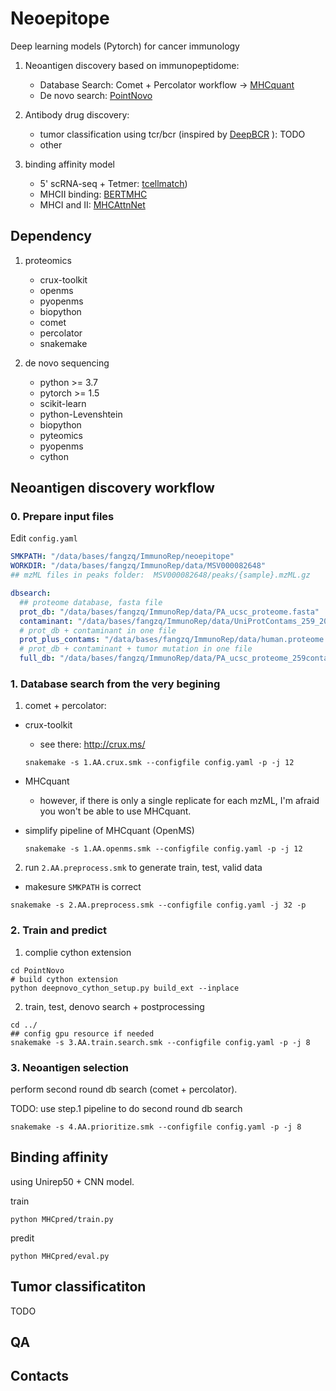 

# Neoepitope
Deep learning models (Pytorch) for cancer immunology 

1. Neoantigen discovery based on immunopeptidome: 
    - Database Search: Comet + Percolator workflow -> [MHCquant](https://github.com/Leon-Bichmann/MHCquant)
    - De novo search: [PointNovo](https://github.com/volpato30/PointNovo)
2. Antibody drug discovery:
   - tumor classification using tcr/bcr (inspired by [DeepBCR](https://bitbucket.org/liulab/deepbcr) ): TODO
   - other

3. binding affinity model 
   - 5' scRNA-seq + Tetmer: [tcellmatch](https://github.com/theislab/tcellmatch))
   - MHCII binding: [BERTMHC](https://github.com/s6juncheng/BERTMHC)
   - MHCI and II: [MHCAttnNet](https://github.com/gopuvenkat/MHCAttnNet)

## Dependency
1. proteomics
   - crux-toolkit
   - openms
   - pyopenms
   - biopython
   - comet
   - percolator
   - snakemake

2. de novo sequencing 
   - python >= 3.7
   - pytorch >= 1.5
   - scikit-learn
   - python-Levenshtein
   - biopython
   - pyteomics
   - pyopenms
   - cython


## Neoantigen discovery workflow


### 0. Prepare input files
Edit `config.yaml`

```yaml
SMKPATH: "/data/bases/fangzq/ImmunoRep/neoepitope"
WORKDIR: "/data/bases/fangzq/ImmunoRep/data/MSV000082648"
## mzML files in peaks folder:  MSV000082648/peaks/{sample}.mzML.gz

dbsearch:
  ## proteome database, fasta file 
  prot_db: "/data/bases/fangzq/ImmunoRep/data/PA_ucsc_proteome.fasta"
  contaminant: "/data/bases/fangzq/ImmunoRep/data/UniProtContams_259_20170206.fasta"
  # prot_db + contaminant in one file
  prot_plus_contams: "/data/bases/fangzq/ImmunoRep/data/human.proteome.plus.contams.fasta"
  # prot_db + contaminant + tumor mutation in one file
  full_db: "/data/bases/fangzq/ImmunoRep/data/PA_ucsc_proteome_259contams_viruses_26tumorShared.fasta"
```

### 1. Database search from the very begining 
1. comet + percolator:
* crux-toolkit 
  - see there: http://crux.ms/

   ```shell
   snakemake -s 1.AA.crux.smk --configfile config.yaml -p -j 12
   ```
* MHCquant  
  - however, if there is only a single replicate for each mzML, I'm afraid you won't be able to use MHCquant.

* simplify pipeline of MHCquant (OpenMS)
   ```shell
   snakemake -s 1.AA.openms.smk --configfile config.yaml -p -j 12
   ```

2. run `2.AA.preprocess.smk` to generate train, test, valid data
  - makesure `SMKPATH` is correct
   ```
   snakemake -s 2.AA.preprocess.smk --configfile config.yaml -j 32 -p 
   ```

### 2. Train and predict

1. complie cython extension
```shell
cd PointNovo
# build cython extension
python deepnovo_cython_setup.py build_ext --inplace
```


2. train, test, denovo search + postprocessing
```shell
cd ../
## config gpu resource if needed
snakemake -s 3.AA.train.search.smk --configfile config.yaml -p -j 8
```

### 3. Neoantigen selection
perform second round db search (comet + percolator).  

TODO: use step.1 pipeline to do second round db search

```shell
snakemake -s 4.AA.prioritize.smk --configfile config.yaml -p -j 8
```


## Binding affinity

using Unirep50 + CNN model.

train
```shell
python MHCpred/train.py
```

predit
```shell
python MHCpred/eval.py
```


## Tumor classificatiton

TODO


## QA
## Contacts